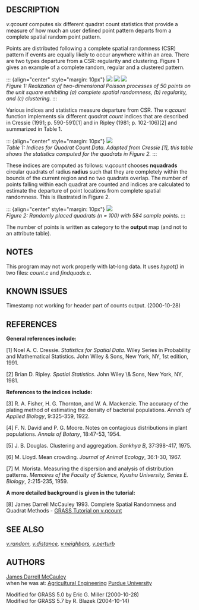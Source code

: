 ## DESCRIPTION

*v.qcount* computes six different quadrat count statistics that provide
a measure of how much an user defined point pattern departs from a
complete spatial random point pattern.

Points are distributed following a complete spatial randomness (CSR)
pattern if events are equally likely to occur anywhere within an area.
There are two types departure from a CSR: regularity and clustering.
Figure 1 gives an example of a complete random, regular and a clustered
pattern.

::: {align="center" style="margin: 10px"}
![](v_qcount_1.png) ![](v_qcount_2.png) ![](v_qcount_3.png)\
*Figure 1: Realization of two-dimensional Poisson processes of 50 points
on the unit square exhibiting (a) complete spatial randomness, (b)
regularity, and (c) clustering.*
:::

Various indices and statistics measure departure from CSR. The
*v.qcount* function implements six different *quadrat count* indices
that are described in Cressie (1991; p. 590-591)\[1\] and in Ripley
(1981; p. 102-106)\[2\] and summarized in Table 1.

::: {align="center" style="margin: 10px"}
![](v_qcount_5.png)\
*Table 1: Indices for Quadrat Count Data. Adapted from Cressie \[1\],
this table shows the statistics computed for the quadrats in Figure 2.*
:::

These indices are computed as follows: *v.qcount* chooses **nquadrads**
circular quadrats of radius **radius** such that they are completely
within the bounds of the current region and no two quadrats overlap. The
number of points falling within each quadrat are counted and indices are
calculated to estimate the departure of point locations from complete
spatial randomness. This is illustrated in Figure 2.

::: {align="center" style="margin: 10px"}
![](v_qcount_4.png)\
*Figure 2: Randomly placed quadrats (n = 100) with 584 sample points.*
:::

The number of points is written as category to the **output** map (and
not to an attribute table).

## NOTES

This program may not work properly with lat-long data. It uses *hypot()*
in two files: *count.c* and *findquads.c*.

## KNOWN ISSUES

Timestamp not working for header part of counts output. (2000-10-28)

## REFERENCES

**General references include:**

\[1\] Noel A. C. Cressie. *Statistics for Spatial Data*. Wiley Series in
Probability and Mathematical Statistics. John Wiley & Sons, New York,
NY, 1st edition, 1991.

\[2\] Brian D. Ripley. *Spatial Statistics*. John Wiley \\& Sons, New
York, NY, 1981.

**References to the indices include:**

\[3\] R. A. Fisher, H. G. Thornton, and W. A. Mackenzie. The accuracy of
the plating method of estimating the density of bacterial populations.
*Annals of Applied Biology*, 9:325-359, 1922.

\[4\] F. N. David and P. G. Moore. Notes on contagious distributions in
plant populations. *Annals of Botany*, 18:47-53, 1954.

\[5\] J. B. Douglas. Clustering and aggregation. *Sankhya B*,
37:398-417, 1975.

\[6\] M. Lloyd. Mean crowding. *Journal of Animal Ecology*, 36:1-30,
1967.

\[7\] M. Morista. Measuring the dispersion and analysis of distribution
patterns. *Memoires of the Faculty of Science, Kyushu University, Series
E. Biology*, 2:215-235, 1959.

**A more detailed background is given in the tutorial:**

\[8\] James Darrell McCauley 1993. Complete Spatial Randomness and
Quadrat Methods - [GRASS Tutorial on
v.qcount](https://grass.osgeo.org/history_docs/v_qcount_tutorial.pdf)

## SEE ALSO

*[v.random](v.random.html), [v.distance](v.distance.html),
[v.neighbors](v.neighbors.html), [v.perturb](v.perturb.html)*

## AUTHORS

[James Darrell McCauley](http://mccauley-usa.com/)\
when he was at: [Agricultural
Engineering](http://ABE.www.ecn.purdue.edu/ABE/) [Purdue
University](http://www.purdue.edu/)

Modified for GRASS 5.0 by Eric G. Miller (2000-10-28)\
Modified for GRASS 5.7 by R. Blazek (2004-10-14)
